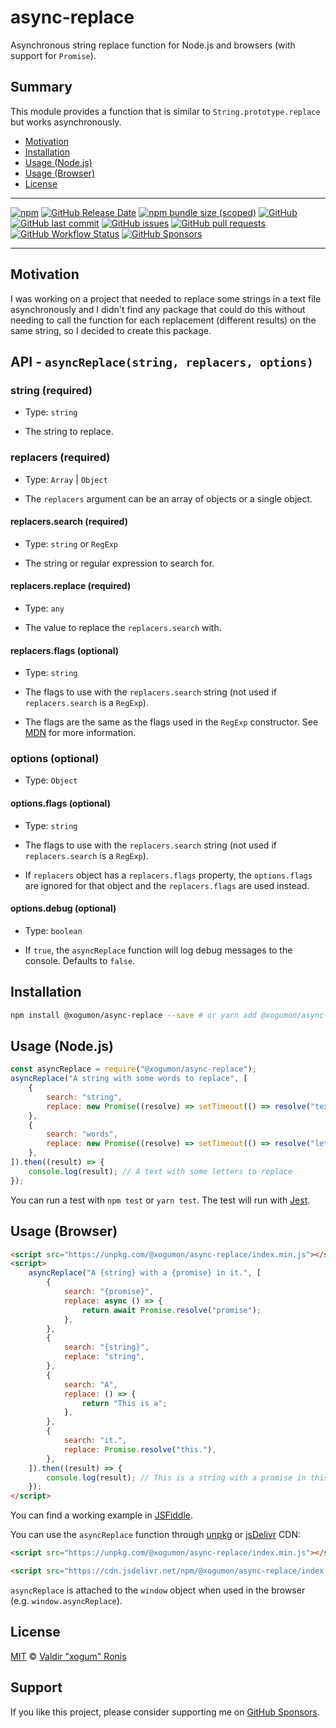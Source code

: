 # async-replace

Asynchronous string replace function for Node.js and browsers (with support for `Promise`).

## Summary

This module provides a function that is similar to `String.prototype.replace` but works asynchronously.

- [Motivation](#motivation)
- [Installation](#installation)
- [Usage (Node.js)](#usage-nodejs)
- [Usage (Browser)](#usage-browser)
- [License](#license)

---

[![npm](https://img.shields.io/npm/v/@xogumon/async-replace)](https://npmjs.com/package/@xogumon/async-replace) [![GitHub Release Date](https://img.shields.io/github/release-date/xogumon/async-replace)](https://github.com/xogumon/async-replace/releases) [![npm bundle size (scoped)](https://img.shields.io/bundlephobia/min/@xogumon/async-replace)](https://unpkg.com/@xogumon/async-replace/index.min.js) [![GitHub](https://img.shields.io/github/license/xogumon/async-replace)](LICENSE) [![GitHub last commit](https://img.shields.io/github/last-commit/xogumon/async-replace)](https://github.com/xogumon/async-replace) [![GitHub issues](https://img.shields.io/github/issues/xogumon/async-replace?color=red)](https://github.com/xogumon/async-replace/issues) [![GitHub pull requests](https://img.shields.io/github/issues-pr/xogumon/async-replace)](https://github.com/xogumon/async-replace/pulls) [![GitHub Workflow Status](https://img.shields.io/github/workflow/status/xogumon/async-replace/Tests)](https://github.com/xogumon/async-replace) [![GitHub Sponsors](https://img.shields.io/github/sponsors/xogumon)](https://github.com/sponsors/xogumon)

---

## Motivation

I was working on a project that needed to replace some strings in a text file asynchronously and I didn't find any package that could do this without needing to call the function for each replacement (different results) on the same string, so I decided to create this package.

## API - `asyncReplace(string, replacers, options)`

### string (required)

- Type: `string`

- The string to replace.

### replacers (required)

- Type: `Array` | `Object`

- The `replacers` argument can be an array of objects or a single object.

#### replacers.search (required)

- Type: `string` or `RegExp`

- The string or regular expression to search for.

#### replacers.replace (required)

- Type: `any`

- The value to replace the `replacers.search` with.

#### replacers.flags (optional)

- Type: `string`

- The flags to use with the `replacers.search` string (not used if `replacers.search` is a `RegExp`).

- The flags are the same as the flags used in the `RegExp` constructor. See [MDN](https://developer.mozilla.org/en-US/docs/Web/JavaScript/Reference/Global_Objects/RegExp) for more information.

### options (optional)

- Type: `Object`

#### options.flags (optional)

- Type: `string`

- The flags to use with the `replacers.search` string (not used if `replacers.search` is a `RegExp`).

- If `replacers` object has a `replacers.flags` property, the `options.flags` are ignored for that object and the `replacers.flags` are used instead.

#### options.debug (optional)

- Type: `boolean`

- If `true`, the `asyncReplace` function will log debug messages to the console. Defaults to `false`.

## Installation

```bash
npm install @xogumon/async-replace --save # or yarn add @xogumon/async-replace
```

## Usage (Node.js)

```js
const asyncReplace = require("@xogumon/async-replace");
asyncReplace("A string with some words to replace", [
	{
		search: "string",
		replace: new Promise((resolve) => setTimeout(() => resolve("text"), 1000)),
	},
	{
		search: "words",
		replace: new Promise((resolve) => setTimeout(() => resolve("letters"), 1000)),
	},
]).then((result) => {
	console.log(result); // A text with some letters to replace
});
```

You can run a test with `npm test` or `yarn test`. The test will run with [Jest](https://jestjs.io/).

## Usage (Browser)

```html
<script src="https://unpkg.com/@xogumon/async-replace/index.min.js"></script>
<script>
	asyncReplace("A {string} with a {promise} in it.", [
		{
			search: "{promise}",
			replace: async () => {
				return await Promise.resolve("promise");
			},
		},
		{
			search: "{string}",
			replace: "string",
		},
		{
			search: "A",
			replace: () => {
				return "This is a";
			},
		},
		{
			search: "it.",
			replace: Promise.resolve("this."),
		},
	]).then((result) => {
		console.log(result); // This is a string with a promise in this.
	});
</script>
```

You can find a working example in [JSFiddle](https://jsfiddle.net/xogum/sm4709hz/).

You can use the `asyncReplace` function through [unpkg](https://unpkg.com/) or [jsDelivr](https://www.jsdelivr.com/) CDN:

```html
<script src="https://unpkg.com/@xogumon/async-replace/index.min.js"></script>
```

```html
<script src="https://cdn.jsdelivr.net/npm/@xogumon/async-replace/index.min.js"></script>
```

`asyncReplace` is attached to the `window` object when used in the browser (e.g. `window.asyncReplace`).

## License

[MIT](LICENSE) © [Valdir "xogum" Ronis](https://github.com/xogumon)

## Support

If you like this project, please consider supporting me on [GitHub Sponsors](https://github.com/sponsors/xogumon).
